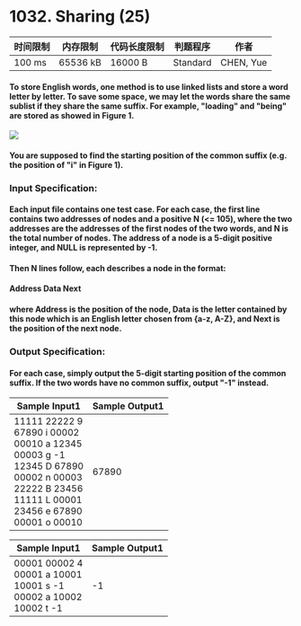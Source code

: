 # 1032. Sharing (25)

<table>
<thead>
<th>时间限制</th><th>内存限制</th><th>代码长度限制</th><th>判题程序</th><th>作者</th>
</thead>
<tbody>
<tr><td>100 ms</td><td>65536 kB</td><td>16000 B</td><td>Standard</td><td>CHEN, Yue</td></tr></tbody>
</table>

#### To store English words, one method is to use linked lists and store a word letter by letter. To save some space, we may let the words share the same sublist if they share the same suffix. For example, "loading" and "being" are stored as showed in Figure 1.

![](http://)

#### You are supposed to find the starting position of the common suffix (e.g. the position of "i" in Figure 1).

### Input Specification:

#### Each input file contains one test case. For each case, the first line contains two addresses of nodes and a positive N (<= 105), where the two addresses are the addresses of the first nodes of the two words, and N is the total number of nodes. The address of a node is a 5-digit positive integer, and NULL is represented by -1.

#### Then N lines follow, each describes a node in the format:

#### Address Data Next

#### where Address is the position of the node, Data is the letter contained by this node which is an English letter chosen from {a-z, A-Z}, and Next is the position of the next node.

### Output Specification:

#### For each case, simply output the 5-digit starting position of the common suffix. If the two words have no common suffix, output "-1" instead.


<table>
<thead>
<th>Sample Input1</th><th>Sample Output1</th>
</thead>
<tbody>
<tr><td>11111 22222 9<br/>67890 i 00002<br/>00010 a 12345<br/>00003 g -1<br/>12345 D 67890<br/>00002 n 00003<br/>22222 B 23456<br/>11111 L 00001<br/>23456 e 67890<br/>00001 o 00010</td><td>67890</td></tr></tbody>
</table>
<table>
<thead>
<th>Sample Input1</th><th>Sample Output1</th>
</thead>
<tbody>
<tr><td>00001 00002 4<br/>00001 a 10001<br/>10001 s -1<br/>00002 a 10002<br/>10002 t -1</td><td>-1</td></tr></tbody>
</table>